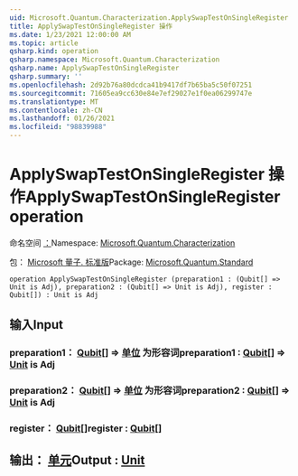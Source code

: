 ```yaml
---
uid: Microsoft.Quantum.Characterization.ApplySwapTestOnSingleRegister
title: ApplySwapTestOnSingleRegister 操作
ms.date: 1/23/2021 12:00:00 AM
ms.topic: article
qsharp.kind: operation
qsharp.namespace: Microsoft.Quantum.Characterization
qsharp.name: ApplySwapTestOnSingleRegister
qsharp.summary: ''
ms.openlocfilehash: 2d92b76a80dcdca41b9417df7b65ba5c50f07251
ms.sourcegitcommit: 71605ea9cc630e84e7ef29027e1f0ea06299747e
ms.translationtype: MT
ms.contentlocale: zh-CN
ms.lasthandoff: 01/26/2021
ms.locfileid: "98839988"
---
```

# <a name="applyswaptestonsingleregister-operation"></a><span data-ttu-id="92a3c-102">ApplySwapTestOnSingleRegister 操作</span><span class="sxs-lookup"><span data-stu-id="92a3c-102">ApplySwapTestOnSingleRegister operation</span></span>

<span data-ttu-id="92a3c-103">命名空间 [：](xref:Microsoft.Quantum.Characterization)</span><span class="sxs-lookup"><span data-stu-id="92a3c-103">Namespace: [Microsoft.Quantum.Characterization](xref:Microsoft.Quantum.Characterization)</span></span>

<span data-ttu-id="92a3c-104">包： [Microsoft 量子. 标准版](https://nuget.org/packages/Microsoft.Quantum.Standard)</span><span class="sxs-lookup"><span data-stu-id="92a3c-104">Package: [Microsoft.Quantum.Standard](https://nuget.org/packages/Microsoft.Quantum.Standard)</span></span>




```qsharp
operation ApplySwapTestOnSingleRegister (preparation1 : (Qubit[] => Unit is Adj), preparation2 : (Qubit[] => Unit is Adj), register : Qubit[]) : Unit is Adj
```


## <a name="input"></a><span data-ttu-id="92a3c-105">输入</span><span class="sxs-lookup"><span data-stu-id="92a3c-105">Input</span></span>

### <a name="preparation1--qubit--unit--is-adj"></a><span data-ttu-id="92a3c-106">preparation1： [Qubit](xref:microsoft.quantum.lang-ref.qubit)[] => [单位](xref:microsoft.quantum.lang-ref.unit)  为形容词</span><span class="sxs-lookup"><span data-stu-id="92a3c-106">preparation1 : [Qubit](xref:microsoft.quantum.lang-ref.qubit)[] => [Unit](xref:microsoft.quantum.lang-ref.unit)  is Adj</span></span>




### <a name="preparation2--qubit--unit--is-adj"></a><span data-ttu-id="92a3c-107">preparation2： [Qubit](xref:microsoft.quantum.lang-ref.qubit)[] => [单位](xref:microsoft.quantum.lang-ref.unit)  为形容词</span><span class="sxs-lookup"><span data-stu-id="92a3c-107">preparation2 : [Qubit](xref:microsoft.quantum.lang-ref.qubit)[] => [Unit](xref:microsoft.quantum.lang-ref.unit)  is Adj</span></span>




### <a name="register--qubit"></a><span data-ttu-id="92a3c-108">register： [Qubit](xref:microsoft.quantum.lang-ref.qubit)[]</span><span class="sxs-lookup"><span data-stu-id="92a3c-108">register : [Qubit](xref:microsoft.quantum.lang-ref.qubit)[]</span></span>





## <a name="output--unit"></a><span data-ttu-id="92a3c-109">输出： [单元](xref:microsoft.quantum.lang-ref.unit)</span><span class="sxs-lookup"><span data-stu-id="92a3c-109">Output : [Unit](xref:microsoft.quantum.lang-ref.unit)</span></span>

